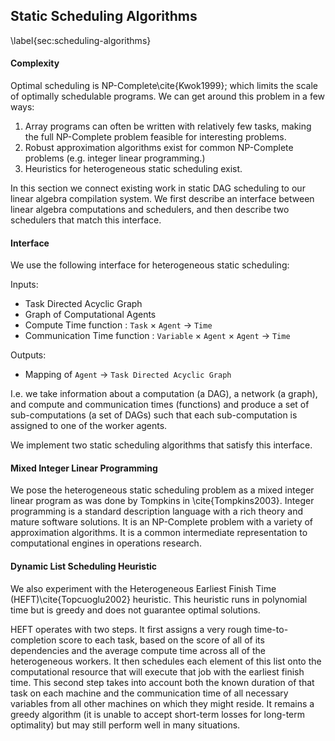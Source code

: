 
Static Scheduling Algorithms
----------------------------

\label{sec:scheduling-algorithms}


#### Complexity 

Optimal scheduling is NP-Complete\cite{Kwok1999}; which limits the scale of optimally schedulable programs.  We can get around this problem in a few ways:

1.  Array programs can often be written with relatively few tasks, making the
full NP-Complete problem feasible for interesting problems.
2.  Robust approximation algorithms exist for common NP-Complete problems (e.g. integer linear programming.)
3.  Heuristics for heterogeneous static scheduling exist.

In this section we connect existing work in static DAG scheduling to our linear algebra compilation system.  We first describe an interface between linear algebra computations and schedulers, and then describe two schedulers that match this interface.

#### Interface

We use the following interface for heterogeneous static scheduling:

Inputs:

*   Task Directed Acyclic Graph
*   Graph of Computational Agents
*   Compute Time function :  `Task` $\times$ `Agent` $\rightarrow$ `Time`
*   Communication Time function :  `Variable` $\times$ `Agent` $\times$ `Agent` $\rightarrow$ `Time`

Outputs:

*   Mapping of `Agent` $\rightarrow$ `Task Directed Acyclic Graph`

I.e. we take information about a computation (a DAG), a network (a graph), and compute and communication times (functions) and produce a set of sub-computations (a set of DAGs) such that each sub-computation is assigned to one of the worker agents.  

We implement two static scheduling algorithms that satisfy this interface.

#### Mixed Integer Linear Programming

We pose the heterogeneous static scheduling problem as a mixed integer linear program as was done by Tompkins in \cite{Tompkins2003}.  Integer programming is a standard description language with a rich theory and mature software solutions.  It is an NP-Complete problem with a variety of approximation algorithms.  It is a common intermediate representation to computational engines in operations research.


#### Dynamic List Scheduling Heuristic

We also experiment with the Heterogeneous Earliest Finish Time (HEFT)\cite{Topcuoglu2002} heuristic.  This heuristic runs in polynomial time but is greedy and does not guarantee optimal solutions.

HEFT operates with two steps.  It first assigns a very rough time-to-completion score to each task, based on the score of all of its dependencies and the average compute time across all of the heterogeneous workers.  It then schedules each element of this list onto the computational resource that will execute that job with the earliest finish time.  This second step takes into account both the known duration of that task on each machine and the communication time of all necessary variables from all other machines on which they might reside.  It remains a greedy algorithm (it is unable to accept short-term losses for long-term optimality) but may still perform well in many situations.
